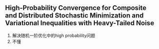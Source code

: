 ## High-Probability Convergence for Composite and Distributed Stochastic Minimization and Variational Inequalities with Heavy-Tailed Noise
1. 解决随机一阶优化中的high probability问题
2. 不懂